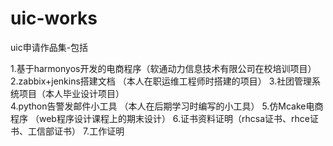 # uic-works
uic申请作品集-包括 
 
1.基于harmonyos开发的电商程序（软通动力信息技术有限公司在校培训项目） 
2.zabbix+jenkins搭建文档 （本人在职运维工程师时搭建的项目）
3.社团管理系统项目（本人毕业设计项目）  
4.python告警发邮件小工具 （本人在后期学习时编写的小工具）
5.仿Mcake电商程序 （web程序设计课程上的期末设计）
6.证书资料证明（rhcsa证书、rhce证书、工信部证书）
7.工作证明
